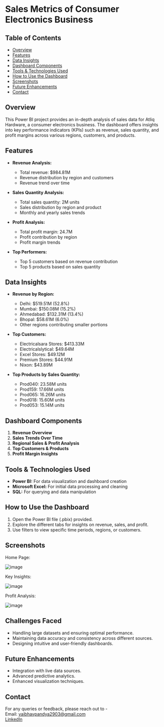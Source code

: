 # Sales Metrics of Consumer Electronics Business

## Table of Contents
- [Overview](#overview)
- [Features](#features)
- [Data Insights](#data-insights)
- [Dashboard Components](#dashboard-components)
- [Tools & Technologies Used](#tools--technologies-used)
- [How to Use the Dashboard](#how-to-use-the-dashboard)
- [Screenshots](#screenshots)
- [Future Enhancements](#future-enhancements)
- [Contact](#contact)

## Overview
This Power BI project provides an in-depth analysis of sales data for Atliq Hardware, a consumer electronics business. The dashboard offers insights into key performance indicators (KPIs) such as revenue, sales quantity, and profit margins across various regions, customers, and products.

## Features
- **Revenue Analysis:**
  - Total revenue: $984.81M
  - Revenue distribution by region and customers
  - Revenue trend over time

- **Sales Quantity Analysis:**
  - Total sales quantity: 2M units
  - Sales distribution by region and product
  - Monthly and yearly sales trends

- **Profit Analysis:**
  - Total profit margin: 24.7M
  - Profit contribution by region
  - Profit margin trends

- **Top Performers:**
  - Top 5 customers based on revenue contribution
  - Top 5 products based on sales quantity

## Data Insights
- **Revenue by Region:**
  - Delhi: $519.51M (52.8%)
  - Mumbai: $150.08M (15.2%)
  - Ahmedabad: $132.31M (13.4%)
  - Bhopal: $58.61M (6.0%)
  - Other regions contributing smaller portions

- **Top Customers:**
  - Electricalsara Stores: $413.33M
  - Electricalslytical: $49.64M
  - Excel Stores: $49.12M
  - Premium Stores: $44.91M
  - Nixon: $43.89M

- **Top Products by Sales Quantity:**
  - Prod040: 23.58M units
  - Prod159: 17.66M units
  - Prod065: 16.26M units
  - Prod018: 15.60M units
  - Prod053: 15.14M units

## Dashboard Components
1. **Revenue Overview**
2. **Sales Trends Over Time**
3. **Regional Sales & Profit Analysis**
4. **Top Customers & Products**
5. **Profit Margin Insights**

## Tools & Technologies Used
- **Power BI:** For data visualization and dashboard creation
- **Microsoft Excel:** For initial data processing and cleaning
- **SQL:** For querying and data manipulation

## How to Use the Dashboard
1. Open the Power BI file (.pbix) provided.
2. Explore the different tabs for insights on revenue, sales, and profit.
3. Use filters to view specific time periods, regions, or customers.

## Screenshots
Home Page:<br>

![image](https://github.com/user-attachments/assets/eabdf597-b4cb-4bb2-9a22-2e8d7469fba3)
<br>

Key Insights:<br>

![image](https://github.com/user-attachments/assets/d3fb15e4-ff92-414f-ab08-4a45b3efe1d0)
<br>

Profit Analysis:<br>

![image](https://github.com/user-attachments/assets/688feed5-26d9-4142-bcb7-4549cc5cee4d)
<br>


## Challenges Faced
- Handling large datasets and ensuring optimal performance.
- Maintaining data accuracy and consistency across different sources.
- Designing intuitive and user-friendly dashboards.

## Future Enhancements
- Integration with live data sources.
- Advanced predictive analytics.
- Enhanced visualization techniques.

## Contact
For any queries or feedback, please reach out to -<br>
Email: vaibhavpandya2903@gmail.com<br>
[LinkedIn](https://www.linkedin.com/in/vaibhavpandya2903/)
